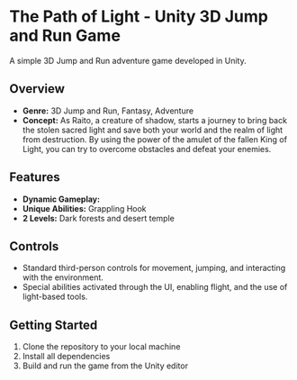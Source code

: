# The Path of Light - Unity 3D Jump and Run Game

A simple 3D Jump and Run adventure game developed in Unity.

## Overview

- **Genre:** 3D Jump and Run, Fantasy, Adventure
- **Concept:** As Raito, a creature of shadow, starts a journey to bring back the stolen sacred light and save both your world and the realm of light from destruction. By using the power of the amulet of the fallen King of Light, you can try to overcome obstacles and defeat your enemies.

## Features

- **Dynamic Gameplay:**
- **Unique Abilities:** Grappling Hook
- **2 Levels:** Dark forests and desert temple

## Controls

- Standard third-person controls for movement, jumping, and interacting with the environment.
- Special abilities activated through the UI, enabling flight, and the use of light-based tools.

## Getting Started

1. Clone the repository to your local machine 
2. Install all dependencies
3. Build and run the game from the Unity editor
